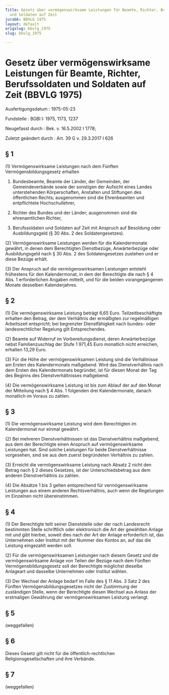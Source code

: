 ```yaml
---
Title: Gesetz über vermögenswirksame Leistungen für Beamte, Richter, Berufssoldaten
  und Soldaten auf Zeit
jurabk: BBVLG 1975
layout: default
origslug: bbvlg_1975
slug: bbvlg_1975

---
```


# Gesetz über vermögenswirksame Leistungen für Beamte, Richter, Berufssoldaten und Soldaten auf Zeit (BBVLG 1975)

Ausfertigungsdatum
:   1975-05-23

Fundstelle
:   BGBl I: 1975, 1173, 1237

Neugefasst durch
:   Bek. v. 16.5.2002 I 1778;

Zuletzt geändert durch
:   Art. 39 G v. 29.3.2017 I 626


## § 1

(1) Vermögenswirksame Leistungen nach dem Fünften
Vermögensbildungsgesetz erhalten

1.  Bundesbeamte, Beamte der Länder, der Gemeinden, der Gemeindeverbände
    sowie der sonstigen der Aufsicht eines Landes unterstehenden
    Körperschaften, Anstalten und Stiftungen des öffentlichen Rechts;
    ausgenommen sind die Ehrenbeamten und entpflichtete Hochschullehrer,


2.  Richter des Bundes und der Länder; ausgenommen sind die ehrenamtlichen
    Richter,


3.  Berufssoldaten und Soldaten auf Zeit mit Anspruch auf Besoldung oder
    Ausbildungsgeld (§ 30 Abs. 2 des Soldatengesetzes).




(2) Vermögenswirksame Leistungen werden für die Kalendermonate
gewährt, in denen dem Berechtigten Dienstbezüge, Anwärterbezüge oder
Ausbildungsgeld nach § 30 Abs. 2 des Soldatengesetzes zustehen und er
diese Bezüge erhält.

(3) Der Anspruch auf die vermögenswirksamen Leistungen entsteht
frühestens für den Kalendermonat, in dem der Berechtigte die nach § 4
Abs. 1 erforderlichen Angaben mitteilt, und für die beiden
vorangegangenen Monate desselben Kalenderjahres.


## § 2

(1) Die vermögenswirksame Leistung beträgt 6,65 Euro.
Teilzeitbeschäftigte erhalten den Betrag, der dem Verhältnis der
ermäßigten zur regelmäßigen Arbeitszeit entspricht; bei begrenzter
Dienstfähigkeit nach bundes- oder landesrechtlicher Regelung gilt
Entsprechendes.

(2) Beamte auf Widerruf im Vorbereitungsdienst, deren Anwärterbezüge
nebst Familienzuschlag der Stufe 1 971,45 Euro monatlich nicht
erreichen, erhalten 13,29 Euro.

(3) Für die Höhe der vermögenswirksamen Leistung sind die Verhältnisse
am Ersten des Kalendermonats maßgebend. Wird das Dienstverhältnis nach
dem Ersten des Kalendermonats begründet, ist für diesen Monat der Tag
des Beginns des Dienstverhältnisses maßgebend.

(4) Die vermögenswirksame Leistung ist bis zum Ablauf der auf den
Monat der Mitteilung nach § 4 Abs. 1 folgenden drei Kalendermonate,
danach monatlich im Voraus zu zahlen.


## § 3

(1) Die vermögenswirksame Leistung wird dem Berechtigten im
Kalendermonat nur einmal gewährt.

(2) Bei mehreren Dienstverhältnissen ist das Dienstverhältnis
maßgebend, aus dem der Berechtigte einen Anspruch auf
vermögenswirksame Leistungen hat. Sind solche Leistungen für beide
Dienstverhältnisse vorgesehen, sind sie aus dem zuerst begründeten
Verhältnis zu zahlen.

(3) Erreicht die vermögenswirksame Leistung nach Absatz 2 nicht den
Betrag nach § 2 dieses Gesetzes, ist der Unterschiedsbetrag aus dem
anderen Dienstverhältnis zu zahlen.

(4) Die Absätze 1 bis 3 gelten entsprechend für vermögenswirksame
Leistungen aus einem anderen Rechtsverhältnis, auch wenn die
Regelungen im Einzelnen nicht übereinstimmen.


## § 4

(1) Der Berechtigte teilt seiner Dienststelle oder der nach
Landesrecht bestimmten Stelle schriftlich oder elektronisch die Art
der gewählten Anlage mit und gibt hierbei, soweit dies nach der Art
der Anlage erforderlich ist, das Unternehmen oder Institut mit der
Nummer des Kontos an, auf das die Leistung eingezahlt werden soll.

(2) Für die vermögenswirksamen Leistungen nach diesem Gesetz und die
vermögenswirksame Anlage von Teilen der Bezüge nach dem Fünften
Vermögensbildungsgesetz soll der Berechtigte möglichst dieselbe
Anlageart und dasselbe Unternehmen oder Institut wählen.

(3) Der Wechsel der Anlage bedarf im Falle des § 11 Abs. 3 Satz 2 des
Fünften Vermögensbildungsgesetzes nicht der Zustimmung der zuständigen
Stelle, wenn der Berechtigte diesen Wechsel aus Anlass der erstmaligen
Gewährung der vermögenswirksamen Leistung verlangt.


## § 5

(weggefallen)


## § 6

Dieses Gesetz gilt nicht für die öffentlich-rechtlichen
Religionsgesellschaften und ihre Verbände.


## § 7

(weggefallen)

